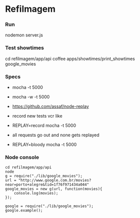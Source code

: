 # Refilmagem

### Run
nodemon server.js

### Test showtimes
cd refilmagem/app/api
coffee apps/showtimes/print_showtimes google_movies

### Specs
* mocha -t 5000
* mocha -w -t 5000

* https://github.com/assaf/node-replay
- record new tests vcr like
* REPLAY=record mocha -t 5000

- all requests go out and none gets replayed
* REPLAY=bloody mocha -t 5000

### Node console
	cd refilmagem/app/api
	node
	g = require("./lib/google_movies");
	url = "http://www.google.com.br/movies?near=porto+alegre&tid=1f76f971434a044"
	google_movies = new g(url, function(movies){
		console.log(movies);
	});

	google = require("./lib/google_movies");
	google.example();
